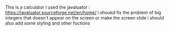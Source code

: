 This is a calculator 
i used the javaluator : https://javaluator.sourceforge.net/en/home/
i shoukd fix the problem of big integers that doesn't appear on the screen or make the screen slide
i should also add some styling and other fuctions